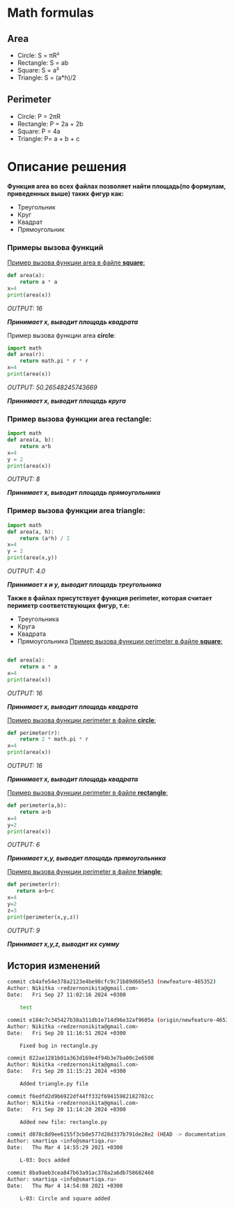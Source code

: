 # Math formulas
## Area
- Circle: S = πR²
- Rectangle: S = ab
- Square: S = a²
- Triangle: S = (a*h)/2

## Perimeter
- Circle: P = 2πR
- Rectangle: P = 2a + 2b
- Square: P = 4a
- Triangle: P= a + b + c

# Описание решения 

**Функция area во всех файлах позволяет найти площадь(по формулам, приведенных выше) таких фигур как:**
- Треугольник
- Круг
- Квадрат
- Прямоугольник
### Примеры вызова функций
<u>Пример вызова функции area в файле **square**:</u>
```python
def area(a):
    return a * a
x=4
print(area(x))
```

*OUTPUT: 16*

***Принимает х, выводит площадь квадрата***

Пример вызова функции area **circle**:
```python
import math
def area(r):
    return math.pi * r * r
x=4
print(area(x))
```
*OUTPUT: 50.26548245743669*

***Принимает х, выводит площадь круга***

### Пример вызова функции area **rectangle**:
```python
import math
def area(a, b):
    return a*b
x=4
y = 2
print(area(x))
```
*OUTPUT: 8*

***Принимает х, выводит площадь прямоугольника***

### Пример вызова функции area **triangle**:
```python
import math
def area(a, h):
    return (a*h) / 2
x=4
y = 2
print(area(x,y))
```
*OUTPUT: 4.0*

***Принимает х и y, выводит площадь треугольника***

**Также в файлах присутствует функция perimeter, которая считает периметр соответствующих фигур, т.е:**
- Треугольника
- Круга
- Квадрата
- Прямоугольника
<u>Пример вызова функции perimeter в файле **square**:</u>
```python

def area(a):
    return a * a
x=4
print(area(x))
```

*OUTPUT: 16*

***Принимает х, выводит площадь квадрата***

<u>Пример вызова функции perimeter в файле **circle**:</u>
```python
def perimeter(r):
    return 2 * math.pi * r
x=4
print(area(x))
```

*OUTPUT: 16*

***Принимает х, выводит площадь квадрата***

<u>Пример вызова функции perimeter в файле **rectangle**:</u>
```python
def perimeter(a,b):
    return a+b
x=4
y=2
print(area(x))
```

*OUTPUT: 6*

***Принимает х,y,  выводит площадь прямоугольника***

<u>Пример вызова функции perimeter в файле **triangle**:</u>
```python
def perimeter(r):
   return a+b+c
x=4
y=2
z=3
print(perimeter(x,y,z))
```

*OUTPUT: 9*

***Принимает x,y,z, выводит их сумму***


## История изменений
```bash
commit cb4afe54e378a2123e4be98cfc9c71b89d665e53 (newfeature-465352)
Author: Nikitka <redzernonikita@gmail.com>
Date:   Fri Sep 27 11:02:16 2024 +0300

    test

commit e184c7c345427b38a311db1e714d96e32af9605a (origin/newfeature-465352, newfeature-465352-megatest)
Author: Nikitka <redzernonikita@gmail.com>
Date:   Fri Sep 20 11:16:51 2024 +0300

    Fixed bug in rectangle.py

commit 822ae1281b01a363d169e4f94b3e7ba00c2e6500
Author: Nikitka <redzernonikita@gmail.com>
Date:   Fri Sep 20 11:15:21 2024 +0300

    Added triangle.py file

commit f6edfd2d9b6922df44ff332f69415982182702cc
Author: Nikitka <redzernonikita@gmail.com>
Date:   Fri Sep 20 11:14:20 2024 +0300

    Added new file: rectangle.py

commit d078c8d9ee6155f3cb0e577d28d337b791de28e2 (HEAD -> documentation, origin/main, origin/HEAD, main)
Author: smartiqa <info@smartiqa.ru>
Date:   Thu Mar 4 14:55:29 2021 +0300

    L-03: Docs added

commit 8ba9aeb3cea847b63a91ac378a2a6db758682460
Author: smartiqa <info@smartiqa.ru>
Date:   Thu Mar 4 14:54:08 2021 +0300

    L-03: Circle and square added
```